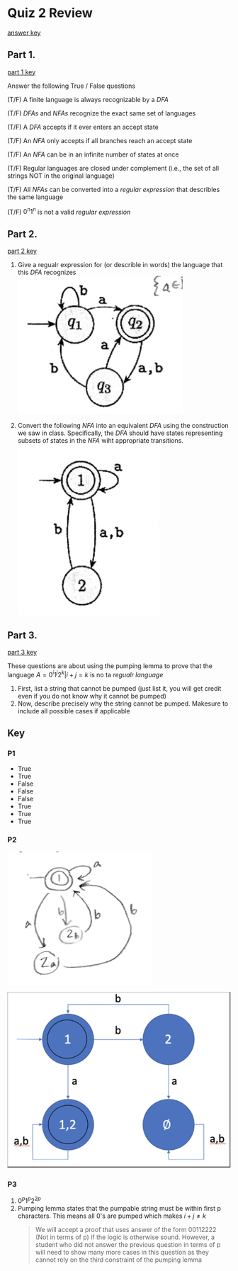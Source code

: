 # Quiz 2 Review
[answer key](#key)

## Part 1.
[part 1 key](#p1)

Answer the following True / False questions

(T/F) A finite language is always recognizable by a $DFA$

(T/F) $DFAs$ and $NFAs$ recognize the exact same set of languages

(T/F) A $DFA$ accepts if it ever enters an accept state

(T/F) An $NFA$ only accepts if all branches reach an accept state

(T/F) An $NFA$ can be in an infinite number of states at once

(T/F) Regular languages are closed under complement (i.e., the set of all strings NOT in the original language)

(T/F) All $NFAs$ can be converted into a _regular expression_ that describles the same language

(T/F) $0^n1^n$ is not a valid _regular expression_

## Part 2.
[part 2 key](#p2)

1. Give a regualr expression for (or describle in words) the language that this $DFA$ recognizes
![g1](https://raw.githubusercontent.com/patrickwuva/dmt2-prep/main/images/g1.png?token=GHSAT0AAAAAACMM2MMT3UN374QVBS7BVU76ZRQJFQQ)

2. Convert the following $NFA$ into an equivalent $DFA$ using the construction we saw in class. Specifically, the $DFA$ should have states representing subsets of states in the $NFA$ wiht appropriate transitions.
![g2](https://raw.githubusercontent.com/patrickwuva/dmt2-prep/main/images/g2.png?token=GHSAT0AAAAAACMM2MMSSRUAI6QQZ3KBX3KGZRQJHZQ)

## Part 3.
[part 3 key](#p3)

These questions are about using the pumping lemma to prove that the language $A = {0^i1^j2^k|i + j = k}$ is no ta _regualr language_

1. First, list a string that cannot be pumped (just list it, you will get credit even if you do not know why it cannot be pumped)
2. Now, describe precisely why the string cannot be pumped. Makesure to include all possible cases if applicable

## Key 
### P1
- True
- True
- False
- False
- False
- True
- True
- True
### P2
![g1a](https://raw.githubusercontent.com/patrickwuva/dmt2-prep/main/images/g1a.png)

![g2a](images/g2a.png)
### P3
1. $0^{p}1^{p}2^{2p}$
2. Pumping lemma states that the pumpable string must be within first p characters. This means all 0's are pumped which makes $i + j \neq k$
   >We will accept a proof that uses answer of the form 00112222 (Not in terms of p) if the logic is otherwise sound. However, a student who did not answer the previous question in terms of p will need to show many more cases in this question as they cannot rely on the third constraint of the pumping lemma
